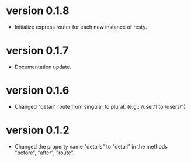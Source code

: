 # version 0.1.8
- Initialize express router for each new instance of resty. 

# version 0.1.7
- Documentation update.

# version 0.1.6
- Changed "detail" route from singular to plural. (e.g.: /user/1 to /users/1)

# version 0.1.2
- Changed the property name "details" to "detail" in the methods "before", "after", "route".
